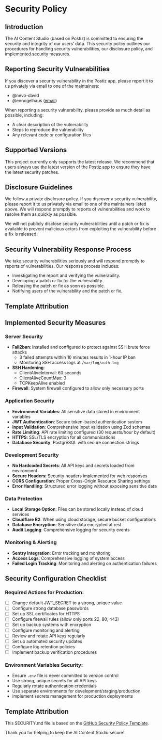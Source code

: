 # Security Policy

## Introduction

The AI Content Studio (based on Postiz) is committed to ensuring the security and integrity of our users' data. This security policy outlines our procedures for handling security vulnerabilities, our disclosure policy, and implemented security measures.

## Reporting Security Vulnerabilities

If you discover a security vulnerability in the Postiz app, please report it to us privately via email to one of the maintainers:

- @nevo-david
- @ennogelhaus ([email](mailto:gelhausenno@outlook.de))

When reporting a security vulnerability, please provide as much detail as possible, including:

- A clear description of the vulnerability
- Steps to reproduce the vulnerability
- Any relevant code or configuration files

## Supported Versions

This project currently only supports the latest release. We recommend that users always use the latest version of the Postiz app to ensure they have the latest security patches.

## Disclosure Guidelines

We follow a private disclosure policy. If you discover a security vulnerability, please report it to us privately via email to one of the maintainers listed above. We will respond promptly to reports of vulnerabilities and work to resolve them as quickly as possible.

We will not publicly disclose security vulnerabilities until a patch or fix is available to prevent malicious actors from exploiting the vulnerability before a fix is released.

## Security Vulnerability Response Process

We take security vulnerabilities seriously and will respond promptly to reports of vulnerabilities. Our response process includes:

- Investigating the report and verifying the vulnerability.
- Developing a patch or fix for the vulnerability.
- Releasing the patch or fix as soon as possible.
- Notifying users of the vulnerability and the patch or fix.

## Template Attribution

## Implemented Security Measures

### Server Security
- **Fail2ban**: Installed and configured to protect against SSH brute force attacks
  - 3 failed attempts within 10 minutes results in 1-hour IP ban
  - Monitoring SSH access logs at `/var/log/auth.log`
- **SSH Hardening**:
  - ClientAliveInterval: 60 seconds
  - ClientAliveCountMax: 3
  - TCPKeepAlive enabled
- **Firewall**: System firewall configured to allow only necessary ports

### Application Security
- **Environment Variables**: All sensitive data stored in environment variables
- **JWT Authentication**: Secure token-based authentication system
- **Input Validation**: Comprehensive input validation using Zod schemas
- **Rate Limiting**: API rate limiting configured (30 requests/hour by default)
- **HTTPS**: SSL/TLS encryption for all communications
- **Database Security**: PostgreSQL with secure connection strings

### Development Security
- **No Hardcoded Secrets**: All API keys and secrets loaded from environment
- **Secure Headers**: Security headers implemented for web responses
- **CORS Configuration**: Proper Cross-Origin Resource Sharing settings
- **Error Handling**: Structured error logging without exposing sensitive data

### Data Protection
- **Local Storage Option**: Files can be stored locally instead of cloud services
- **Cloudflare R2**: When using cloud storage, secure bucket configurations
- **Database Encryption**: Sensitive data encrypted at rest
- **Audit Logging**: Comprehensive logging for security events

### Monitoring & Alerting
- **Sentry Integration**: Error tracking and monitoring
- **Access Logs**: Comprehensive logging of system access
- **Failed Login Tracking**: Monitoring and alerting on authentication failures

## Security Configuration Checklist

### Required Actions for Production:
- [ ] Change default JWT_SECRET to a strong, unique value
- [ ] Configure strong database passwords
- [ ] Set up SSL certificates for HTTPS
- [ ] Configure firewall rules (allow only ports 22, 80, 443)
- [ ] Set up backup systems with encryption
- [ ] Configure monitoring and alerting
- [ ] Review and rotate API keys regularly
- [ ] Set up automated security updates
- [ ] Configure log retention policies
- [ ] Implement backup verification procedures

### Environment Variables Security:
- Ensure `.env` file is never committed to version control
- Use strong, unique secrets for all API keys
- Regularly rotate authentication credentials
- Use separate environments for development/staging/production
- Implement secrets management for production deployments

## Template Attribution

This SECURITY.md file is based on the [GitHub Security Policy Template](https://docs.github.com/en/code-security/getting-started/adding-a-security-policy-to-your-repository).

Thank you for helping to keep the AI Content Studio secure!
